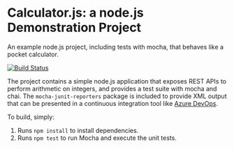 Calculator.js: a node.js Demonstration Project
==============================================
An example node.js project, including tests with mocha, that behaves like a pocket calculator.

[![Build Status](https://grupoamrd.visualstudio.com/Calculator/_apis/build/status/andresmrd.calculator?branchName=master)](https://grupoamrd.visualstudio.com/Calculator/_build/latest?definitionId=7&branchName=master)

The project contains a simple node.js application that exposes REST APIs
to perform arithmetic on integers, and provides a test suite with mocha
and chai.  The `mocha-junit-reporters` package is included to provide XML
output that can be presented in a continuous integration tool like
[Azure DevOps](https://azure.com/devops).

To build, simply:

1. Runs `npm install` to install dependencies.
2. Runs `npm test` to run Mocha and execute the unit tests.

